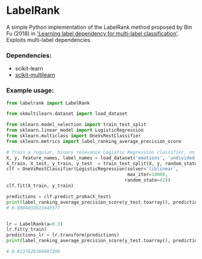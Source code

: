  # LabelRank
 A simple Python implementation of the LabelRank method proposed by Bin Fu (2018) in ['Learning label dependency for multi-label classification'](https://opus.lib.uts.edu.au/bitstream/10453/123252/2/02whole.pdf). Exploits multi-label dependencies  

### Dependencies:
* scikit-learn
* [scikit-multilearn](http://scikit.ml/index.html)

### Example usage:

```python
from labelrank import LabelRank

from skmultilearn.dataset import load_dataset

from sklearn.model_selection import train_test_split
from sklearn.linear_model import LogisticRegression
from sklearn.multiclass import OneVsRestClassifier
from sklearn.metrics import label_ranking_average_precision_score

# Train a regular, binary relevance Logistic Regression classifier, on the emotions dataset.  
X, y, feature_names, label_names = load_dataset('emotions', 'undivided')
X_train, X_test, y_train, y_test  = train_test_split(X, y, random_state=42, test_size=0.2)
clf = OneVsRestClassifier(LogisticRegression(solver='liblinear', 
                                             max_iter=10000,
                                            random_state=42))
clf.fit(X_train, y_train)

predictions = clf.predict_proba(X_test)
print(label_ranking_average_precision_score(y_test.toarray(), predictions))
# 0.8084033613445377


lr = LabelRank(a=0.3)
lr.fit(y_train)
predictions_lr = lr.transform(predictions)
print(label_ranking_average_precision_score(y_test.toarray(), predictions_lr))

# 0.8237628384687208

```

